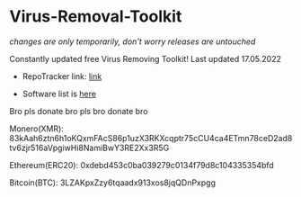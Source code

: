 # Virus-Removal-Toolkit
*changes are only temporarily, don't worry releases are untouched*

Constantly updated free Virus Removing Toolkit!
Last updated 17.05.2022

- RepoTracker link: [link](https://repo-tracker.com/r/gh/xemulat/Virus-Removal-Toolkit)

- Software list is [here](https://github.com/xemulat/Virus-Removal-Toolkit/blob/main/list.md)







Bro pls donate bro pls bro donate bro

Monero(XMR): 83kAah6ztn6h1oKQxmFAcS86p1uzX3RKXcqptr75cCU4ca4ETmn78ceD2ad8tv6zjr516aVpgiwHi8NamiBwY3RE2Xx3R5G

Ethereum(ERC20): 0xdebd453c0ba039279c0134f79d8c104335354bfd

Bitcoin(BTC): 3LZAKpxZzy6tqaadx913xos8jqQDnPxpgg

